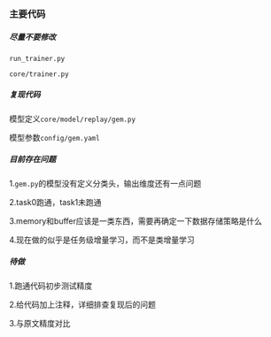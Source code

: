 ### 主要代码

##### 尽量不要修改

`run_trainer.py`

`core/trainer.py`

##### 复现代码

模型定义`core/model/replay/gem.py`

模型参数`config/gem.yaml`

##### 目前存在问题

1.`gem.py`的模型没有定义分类头，输出维度还有一点问题

2.task0跑通，task1未跑通

3.memory和buffer应该是一类东西，需要再确定一下数据存储策略是什么

4.现在做的似乎是任务级增量学习，而不是类增量学习

##### 待做

1.跑通代码初步测试精度

2.给代码加上注释，详细排查复现后的问题

3.与原文精度对比